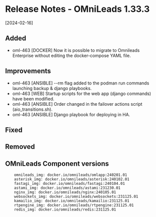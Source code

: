 # Release Notes - OMniLeads 1.33.3
[2024-02-16]

## Added

* oml-463 [DOCKER] Now it is possible to migrate to Omnileads Enterprise without editing the docker-compose YAML file.

## Improvements

* oml-463 [ANSIBLE] --rm flag added to the podman run commands launching backup & django playbooks.
* oml-463 [WEB] Startup scripts for the web app (django commands) have been modified.
* oml-463 [ANSIBLE] Order changed in the failover actions script (aio_transitions.sh).
* oml-463 [ANSIBLE] Django playbook for deploying in HA.

## Fixed

## Removed

## OMniLeads Component versions

```
    omnileads_img: docker.io/omnileads/omlapp:240201.01
    asterisk_img: docker.io/omnileads/asterisk:240102.01
    fastagi_img: docker.io/omnileads/fastagi:240104.01
    astami_img: docker.io/omnileads/astami:231230.01
    nginx_img: docker.io/omnileads/nginx:240105.01
    websockets_img: docker.io/omnileads/websockets:231125.01
    kamailio_img: docker.io/omnileads/kamailio:231125.01
    rtpengine_img: docker.io/omnileads/rtpengine:231125.01
    redis_img: docker.io/omnileads/redis:231125.01
```
